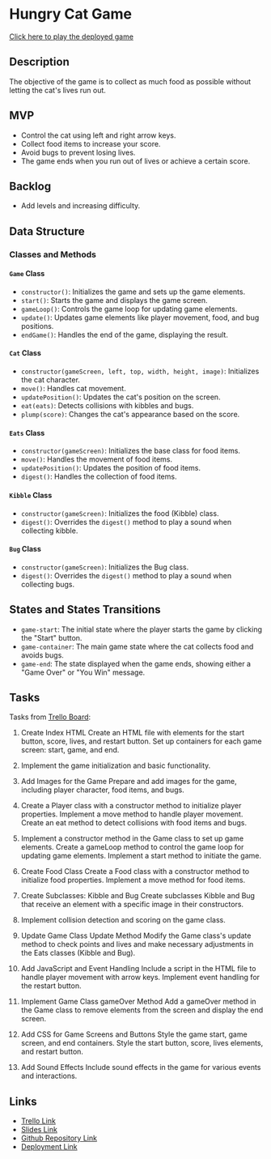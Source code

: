 # Hungry Cat Game

[Click here to play the deployed game](https://samanta-scavassa.github.io/hungry-cat-game/)

## Description

The objective of the game is to collect as much food as possible without letting the cat's lives run out.

## MVP

- Control the cat using left and right arrow keys.
- Collect food items to increase your score.
- Avoid bugs to prevent losing lives.
- The game ends when you run out of lives or achieve a certain score.

## Backlog

- Add levels and increasing difficulty.

## Data Structure

### Classes and Methods

#### `Game` Class

- `constructor()`: Initializes the game and sets up the game elements.
- `start()`: Starts the game and displays the game screen.
- `gameLoop()`: Controls the game loop for updating game elements.
- `update()`: Updates game elements like player movement, food, and bug positions.
- `endGame()`: Handles the end of the game, displaying the result.

#### `Cat` Class

- `constructor(gameScreen, left, top, width, height, image)`: Initializes the cat character.
- `move()`: Handles cat movement.
- `updatePosition()`: Updates the cat's position on the screen.
- `eat(eats)`: Detects collisions with kibbles and bugs.
- `plump(score)`: Changes the cat's appearance based on the score.

#### `Eats` Class

- `constructor(gameScreen)`: Initializes the base class for food items.
- `move()`: Handles the movement of food items.
- `updatePosition()`: Updates the position of food items.
- `digest()`: Handles the collection of food items.

#### `Kibble` Class

- `constructor(gameScreen)`: Initializes the food (Kibble) class.
- `digest()`: Overrides the `digest()` method to play a sound when collecting kibble.

#### `Bug` Class

- `constructor(gameScreen)`: Initializes the Bug class.
- `digest()`: Overrides the `digest()` method to play a sound when collecting bugs.

## States and States Transitions

- `game-start`: The initial state where the player starts the game by clicking the "Start" button.
- `game-container`: The main game state where the cat collects food and avoids bugs.
- `game-end`: The state displayed when the game ends, showing either a "Game Over" or "You Win" message.

## Tasks

Tasks from [Trello Board](https://trello.com/b/PrfUIjjn/hungry-cat):

1. Create Index HTML
Create an HTML file with elements for the start button, score, lives, and restart button.
Set up containers for each game screen: start, game, and end.

2. Implement the game initialization and basic functionality.

3. Add Images for the Game
Prepare and add images for the game, including player character, food items, and bugs.

4. Create a Player class with a constructor method to initialize player properties.
Implement a move method to handle player movement.
Create an eat method to detect collisions with food items and bugs.

5. Implement a constructor method in the Game class to set up game elements.
Create a gameLoop method to control the game loop for updating game elements.
Implement a start method to initiate the game.

6. Create Food Class
Create a Food class with a constructor method to initialize food properties.
Implement a move method for food items.

7. Create Subclasses: Kibble and Bug
Create subclasses Kibble and Bug that receive an element with a specific image in their constructors.

8. Implement collision detection and scoring on the game class.

9.  Update Game Class Update Method
Modify the Game class's update method to check points and lives and make necessary adjustments in the Eats classes (Kibble and Bug).

10. Add JavaScript and Event Handling
Include a script in the HTML file to handle player movement with arrow keys.
Implement event handling for the restart button.

11. Implement Game Class gameOver Method
Add a gameOver method in the Game class to remove elements from the screen and display the end screen.

12.  Add CSS for Game Screens and Buttons
Style the game start, game screen, and end containers.
Style the start button, score, lives elements, and restart button.

13. Add Sound Effects
Include sound effects in the game for various events and interactions.


## Links

- [Trello Link](https://trello.com/b/PrfUIjjn/hungry-cat)
- [Slides Link](https://www.canva.com/design/DAF650g5m-o/yqX6O0C36Hd3mIvA4vEXMA/view?utm_content=DAF650g5m-o&utm_campaign=designshare&utm_medium=link&utm_source=editor)
- [Github Repository Link](https://github.com/samanta-scavassa/hungry-cat-game)
- [Deployment Link](https://samanta-scavassa.github.io/hungry-cat-game/)
